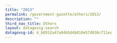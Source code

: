 ```yaml
---
title: "2013"
permalink: /government-gazette/others/2013/
description: ""
third_nav_title: Others
layout: datagovsg-search
datagovsg-id: d_b0552a47a04b5d4b810e57d836cf11ec
---
```

